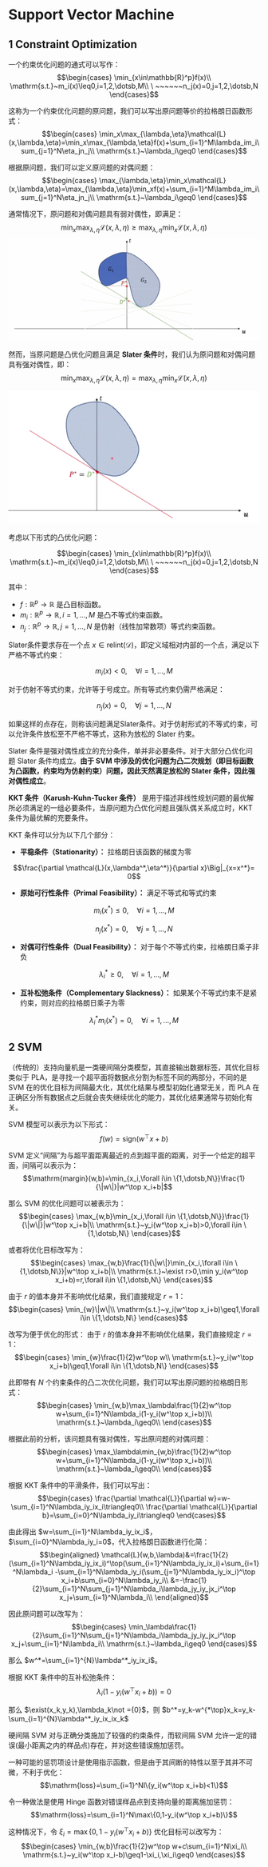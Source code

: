 # Support Vector Machine

## 1 Constraint Optimization

一个约束优化问题的通式可以写作：
$$\begin{cases}
    \min_{x\in\mathbb{R}^p}f(x)\\
    \mathrm{s.t.}~m_i(x)\leq0,i=1,2,\dotsb,M\\
    \ ~~~~~~n_j(x)=0,j=1,2,\dotsb,N
\end{cases}$$

这称为一个约束优化问题的原问题，我们可以写出原问题等价的拉格朗日函数形式：
$$\begin{cases}
    \min_x\max_{\lambda,\eta}\mathcal{L}(x,\lambda,\eta)=\min_x\max_{\lambda,\eta}f(x)+\sum_{i=1}^M\lambda_im_i\sum_{j=1}^N\eta_jn_j\\
    \mathrm{s.t.}~\lambda_i\geq0
\end{cases}$$

根据原问题，我们可以定义原问题的对偶问题：
$$\begin{cases}
    \max_{\lambda,\eta}\min_x\mathcal{L}(x,\lambda,\eta)=\max_{\lambda,\eta}\min_xf(x)+\sum_{i=1}^M\lambda_im_i\sum_{j=1}^N\eta_jn_j\\
    \mathrm{s.t.}~\lambda_i\geq0
\end{cases}$$

通常情况下，原问题和对偶问题具有弱对偶性，即满足：
$$\min_x\max_{\lambda,\eta}\mathcal{L}(x,\lambda,\eta)\geq\max_{\lambda,\eta}\min_x\mathcal{L}(x,\lambda,\eta)$$
![弱对偶性](./images/6-1.png)

然而，当原问题是凸优化问题且满足 **Slater 条件**时，我们认为原问题和对偶问题具有强对偶性，即：
$$\min_x\max_{\lambda,\eta}\mathcal{L}(x,\lambda,\eta)=\max_{\lambda,\eta}\min_x\mathcal{L}(x,\lambda,\eta)$$

![强对偶性](./images/6-2.png)

考虑以下形式的凸优化问题：

$$\begin{cases}
    \min_{x\in\mathbb{R}^p}f(x)\\
    \mathrm{s.t.}~m_i(x)\leq0,i=1,2,\dotsb,M\\
    \ ~~~~~~n_j(x)=0,j=1,2,\dotsb,N
\end{cases}$$

其中：
- $f: \mathbb{R}^p \rightarrow \mathbb{R}$ 是凸目标函数。
- $m_i: \mathbb{R}^p \rightarrow \mathbb{R}, i = 1, ..., M$ 是凸不等式约束函数。
- $n_j: \mathbb{R}^p \rightarrow \mathbb{R}, j = 1, ..., N$ 是仿射（线性加常数项）等式约束函数。

Slater条件要求存在一个点 $x \in \text{relint}(\mathcal{D})$，即定义域相对内部的一个点，满足以下严格不等式约束：

$$m_i(x) < 0, \quad \forall i = 1, ..., M$$

对于仿射不等式约束，允许等于号成立。所有等式约束仍需严格满足：

$$n_j(x) = 0, \quad \forall j = 1, ..., N$$

如果这样的点存在，则称该问题满足Slater条件。对于仿射形式的不等式约束，可以允许条件放松至不严格不等式，这称为放松的 Slater 约束。

Slater 条件是强对偶性成立的充分条件，单并非必要条件。对于大部分凸优化问题 Slater 条件均成立。**由于 SVM 中涉及的优化问题为凸二次规划（即目标函数为凸函数，约束均为仿射约束）问题，因此天然满足放松的 Slater 条件，因此强对偶性成立**。

**KKT 条件（Karush-Kuhn-Tucker 条件）** 是用于描述非线性规划问题的最优解所必须满足的一组必要条件，当原问题为凸优化问题且强队偶关系成立时，KKT 条件为最优解的充要条件。

KKT 条件可以分为以下几个部分：

- **平稳条件（Stationarity）：** 拉格朗日该函数的梯度为零

$$\frac{\partial \mathcal{L}(x,\lambda^*,\eta^*)}{\partial x}\Big|_{x=x^*}= 0$$

- **原始可行性条件（Primal Feasibility）：** 满足不等式和等式约束

$$m_i(x^*) \leq 0, \quad \forall i = 1, ..., M$$

$$n_j(x^*) = 0, \quad \forall j = 1, ..., N$$

- **对偶可行性条件（Dual Feasibility）：** 对于每个不等式约束，拉格朗日乘子非负

$$\lambda_i^* \geq 0, \quad \forall i = 1, ..., M$$

- **互补松弛条件（Complementary Slackness）：** 如果某个不等式约束不是紧约束，则对应的拉格朗日乘子为零

$$\lambda_i^* m_i(x^*) = 0, \quad \forall i = 1, ..., M$$

## 2 SVM

（传统的）支持向量机是一类硬间隔分类模型，其直接输出数据标签，其优化目标类似于 PLA，是寻找一个超平面将数据点分割为标签不同的两部分，不同的是 SVM 在的优化目标为间隔最大化，其优化结果与模型初始化通常无关，而 PLA 在正确区分所有数据点之后就会丧失继续优化的能力，其优化结果通常与初始化有关。

SVM 模型可以表示为以下形式：
$$f(w)=\mathrm{sign}(w^\top x+b)$$

SVM 定义“间隔”为与超平面距离最近的点到超平面的距离，对于一个给定的超平面，间隔可以表示为：
$$\mathrm{margin}(w,b)=\min_{x_i,\forall i\in \{1,\dotsb,N\}}\frac{1}{\|w\|}|w^\top x_i+b|$$

那么 SVM 的优化问题可以被表示为：
$$\begin{cases}
    \max_{w,b}\min_{x_i,\forall i\in \{1,\dotsb,N\}}\frac{1}{\|w\|}|w^\top x_i+b|\\
    \mathrm{s.t.}~y_i(w^\top x_i+b)>0,\forall i\in \{1,\dotsb,N\}
\end{cases}$$

或者将优化目标改写为：
$$\begin{cases}
    \max_{w,b}\frac{1}{\|w\|}\min_{x_i,\forall i\in \{1,\dotsb,N\}}|w^\top x_i+b|\\
    \mathrm{s.t.}~\exist r>0,\min y_i(w^\top x_i+b)=r,\forall i\in \{1,\dotsb,N\}
\end{cases}$$

由于 $r$ 的值本身并不影响优化结果，我们直接规定 $r=1$：
$$\begin{cases}
    \min_{w}\|w\|\\
    \mathrm{s.t.}~y_i(w^\top x_i+b)\geq1,\forall i\in \{1,\dotsb,N\}
\end{cases}$$

改写为便于优化的形式：
由于 $r$ 的值本身并不影响优化结果，我们直接规定 $r=1$：
$$\begin{cases}
    \min_{w}\frac{1}{2}w^\top w\\
    \mathrm{s.t.}~y_i(w^\top x_i+b)\geq1,\forall i\in \{1,\dotsb,N\}
\end{cases}$$

此即带有 $N$ 个约束条件的凸二次优化问题，我们可以写出原问题的拉格朗日形式：
$$\begin{cases}
    \min_{w,b}\max_\lambda\frac{1}{2}w^\top w+\sum_{i=1}^N\lambda_i(1-y_i(w^\top x_i+b))\\
    \mathrm{s.t.}~\lambda_i\geq0\\
\end{cases}$$

根据此前的分析，该问题具有强对偶性，写出原问题的对偶问题：
$$\begin{cases}
    \max_\lambda\min_{w,b}\frac{1}{2}w^\top w+\sum_{i=1}^N\lambda_i(1-y_i(w^\top x_i+b))\\
    \mathrm{s.t.}~\lambda_i\geq0\\
\end{cases}$$

根据 KKT 条件中的平滑条件，我们可以写出：
$$\begin{cases}
    \frac{\partial \mathcal{L}}{\partial w}=w-\sum_{i=1}^N\lambda_iy_ix_i\triangleq0\\
    \frac{\partial \mathcal{L}}{\partial b}=\sum_{i=0}^N\lambda_iy_i\triangleq0
\end{cases}$$

由此得出 $w=\sum_{i=1}^N\lambda_iy_ix_i$，$\sum_{i=0}^N\lambda_iy_i=0$，代入拉格朗日函数进行化简：
$$\begin{aligned}
    \mathcal{L}(w,b,\lambda)&=\frac{1}{2}(\sum_{i=1}^N\lambda_iy_ix_i)^\top(\sum_{i=1}^N\lambda_iy_ix_i)+\sum_{i=1}^N\lambda_i
-\sum_{i=1}^N\lambda_iy_i(\sum_{j=1}^N\lambda_iy_ix_i)^\top x_i+b\sum_{i=0}^N\lambda_iy_i\\
&=-\frac{1}{2}\sum_{i=1}^N\sum_{j=1}^N\lambda_i\lambda_jy_iy_jx_i^\top x_j+\sum_{i=1}^N\lambda_i\\
\end{aligned}$$

因此原问题可以改写为：
$$\begin{cases}
    \min_\lambda\frac{1}{2}\sum_{i=1}^N\sum_{j=1}^N\lambda_i\lambda_jy_iy_jx_i^\top x_j+\sum_{i=1}^N\lambda_i\\
    \mathrm{s.t.}~\lambda_i\geq0
\end{cases}$$

那么 $w^*=\sum_{i=1}^{N}\lambda^*_iy_ix_i$。

根据 KKT 条件中的互补松弛条件：
$$\lambda_i(1-y_i(w^\top x_i+b))=0$$

那么 $\exist(x_k,y_k),\lambda_k\not ={0}$，则 $b^*=y_k-w^{*\top}x_k=y_k-\sum_{i=1}^{N}\lambda^*_iy_ix_ix_k$

硬间隔 SVM 对与正确分类施加了较强的约束条件，而软间隔 SVM 允许一定的错误(最小距离之内的样品点)存在，并对这些错误施加惩罚。

一种可能的惩罚项设计是使用指示函数，但是由于其间断的特性以至于其并不可微，不利于优化：
$$\mathrm{loss}=\sum_{i=1}^NI\{y_i(w^\top x_i+b)<1\}$$

令一种做法是使用 Hinge 函数对错误样品点到支持向量的距离施加惩罚：
$$\mathrm{loss}=\sum_{i=1}^N\max\{0,1-y_i(w^\top x_i+b)\}$$

这种情况下，令 $\xi_i=\max\{0,1-y_i(w^\top x_i+b)\}$ 优化目标可以改写为：
$$\begin{cases}
    \min_{w,b}\frac{1}{2}w^\top w+c\sum_{i=1}^N\xi_i\\
    \mathrm{s.t.}~y_i(w^\top x_i-b)\geq1-\xi_i,\xi_i\geq0
\end{cases}$$

